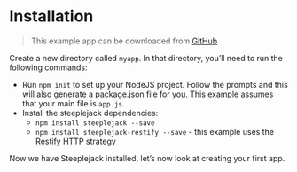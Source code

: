 # Installation

> This example app can be downloaded from [GitHub](https://github.com/riggerthegeek/steeplejack-example)

Create a new directory called `myapp`. In that directory, you’ll need to run the following commands:

 - Run `npm init` to set up your NodeJS project. Follow the prompts and this will also generate a package.json file for
  you. This example assumes that your main file is `app.js`.
 - Install the steeplejack dependencies:
    - `npm install steeplejack --save`
    - `npm install steeplejack-restify --save` - this example uses the [Restify](http://restify.com) HTTP strategy

Now we have Steeplejack installed, let’s now look at creating your first app.
